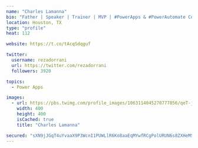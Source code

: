 ```yaml
---
name: "Charles Lamanna"
bio: "Father | Speaker | Trainer | MVP | #PowerApps & #PowerAutomate Community Super User | YouTuber Right-pointing triangle http://youtube.com/c/rezadorrani | Learn - Share - Clockwise rightwards and leftwards open circle arrows"
location: Houston, TX
type: "profile"
heat: 112

website: https://t.co/tAcqSdqguf

twitter:
  username: rezadorrani
  url: https://twitter.com/rezadorrani
  followers: 3920

topics:
  - Power Apps

images:
  - url: https://pbs.twimg.com/profile_images/1063114045270777856/qeT-jpWr_400x400.jpg
    width: 400
    height: 400
    isCached: true
    title: "Charles Lamanna"

secured: "sXN9jJGqT4uYvaaX9P3WcnI1PUWLlR6Ko8aaEqMYwfRCgPolURUN6s8ZXHeMS5B+GddPI3KJx+X3GdadrTLtExiQyukK2vqriApKyRdlfkduaiFEndMboq7hWIlSx1LFahZzwfBCbmjiA596fZC5vn630aClU7mQ97PfqTpU9eHpVIJYlUtpVXZOlz41QLyRnafjmXd05cwGcqtdK4nGJgcDPbaXNpusrOvahAncsKnVO99wF5lAh9u1b09yEJm4rywcMSIokyz+RlCqNHrnciz7gfUK2R9KjLot8RbhWc5ooB8bPX7oHNyyrlVobarjMFpXbcWEHMZ23UPhYRXpiLU2KqqRQjWBuj3zQoCyFkFnEgkxzCBcnR1uQ2Ef0gbuiLuBIU8SkzQeTV6iaerGGT/h84XUQzx9RlCEUWVb8Qs=;ceby33MKiaHv7MizDaoe5w=="
---
```


